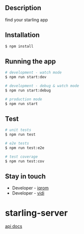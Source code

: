 ## Description

find your starling app

## Installation

```bash
$ npm install
```

## Running the app

```bash
# development - watch mode
$ npm run start:dev

# development - debug & watch mode
$ npm run start:debug

# production mode
$ npm run start
```

## Test

```bash
# unit tests
$ npm run test

# e2e tests
$ npm run test:e2e

# test coverage
$ npm run test:cov
```

## Stay in touch

- Developer - [iqrom](https://github.com/iqrom25)
- Developer - [vidi](https://github.com/amevide998)

# starling-server

[api docs ](https://enthusiastic-polo-shirt-calf.cyclic.app/api)
